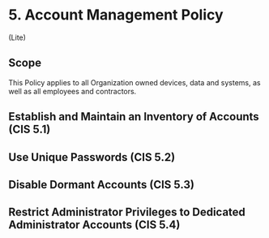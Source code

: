 # 5. Account Management Policy
(Lite)
## Scope
This Policy applies to all Organization owned devices, data and systems, as well as all employees and contractors.

## Establish and Maintain an Inventory of Accounts (CIS 5.1)

## Use Unique Passwords (CIS 5.2)

## Disable Dormant Accounts (CIS 5.3)

## Restrict Administrator Privileges to Dedicated Administrator Accounts (CIS 5.4)